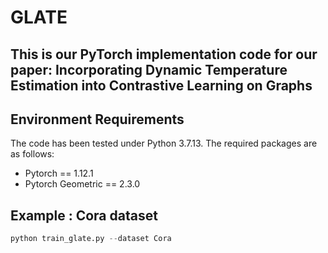 # GLATE

## This is our PyTorch implementation code for our paper: Incorporating Dynamic Temperature Estimation into Contrastive Learning on Graphs


## Environment Requirements

The code has been tested under Python 3.7.13. The required packages are as follows:

* Pytorch == 1.12.1
* Pytorch Geometric == 2.3.0


## Example : Cora dataset

```python
python train_glate.py --dataset Cora
```
